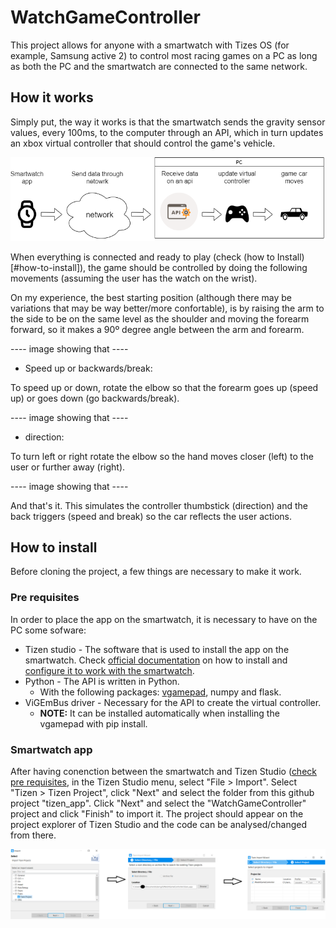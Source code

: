 # WatchGameController

This project allows for anyone with a smartwatch with Tizes OS (for example, Samsung active 2) to control most racing games on a PC as long as both the PC and the smartwatch are connected to the same network.

## How it works

Simply put, the way it works is that the smartwatch sends the gravity sensor values, every 100ms, to the computer through an API, which in turn updates an xbox virtual controller that should control the game's vehicle.

![Diagram](documentation/GameControllerDiagram.png)

When everything is connected and ready to play (check (how to Install)[#how-to-install]), the game should be controlled by doing the following movements (assuming the user has the watch on the wrist).

On my experience, the best starting position (although there may be variations that may be way better/more confortable), is by raising the arm to the side to be on the same level as the shoulder and moving the forearm forward, so it makes a 90º degree angle between the arm and forearm.

---- image showing that ----

 - Speed up or backwards/break:

  To speed up or down, rotate the elbow so that the forearm goes up (speed up) or goes down (go backwards/break).

  ---- image showing that ----

 - direction:

  To turn left or right rotate the elbow so the hand moves closer (left) to the user or further away (right).

  ---- image showing that ----

 And that's it. This simulates the controller thumbstick (direction) and the back triggers (speed and break) so the car reflects the user actions.

## How to install

Before cloning the project, a few things are necessary to make it work.

### Pre requisites

In order to place the app on the smartwatch, it is necessary to have on the PC some sofware:

 - Tizen studio - The software that is used to install the app on the smartwatch. Check [official documentation](https://docs.tizen.org/application/tizen-studio/setup/install-sdk/) on how to install and [configure it to work with the smartwatch](https://docs.tizen.org/application/web/get-started/wearable/first-app/#running-on-a-target-device).
 - Python - The API is written in Python.
   - With the following packages: [vgamepad](https://pypi.org/project/vgamepad/), numpy and flask.
 - ViGEmBus driver - Necessary for the API to create the virtual controller.
   - **NOTE:** It can be installed automatically when installing the vgamepad with pip install.

### Smartwatch app

After having conenction between the smartwatch and Tizen Studio ([check pre requisites](#pre-requisites), in the Tizen Studio menu, select "File > Import". Select "Tizen > Tizen Project", click "Next" and select the folder from this github project "tizen_app". Click "Next" and select the "WatchGameController" project and click "Finish" to import it. The project should appear on the project explorer of Tizen Studio and the code can be analysed/changed from there.

![import_project](documentation/import_project.png)
